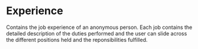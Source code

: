 # Experience

Contains the job experience of an anonymous person. Each job contains the detailed description of the duties performed and the user can slide across the different positions held and the reponsibilities fulfilled.
